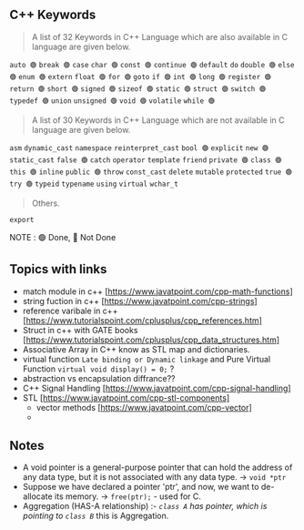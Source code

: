 ## C++ Keywords

> A list of 32 Keywords in C++ Language which are also available in C language are given below.
 
`auto 🟢` `break 🟢` `case`	`char 🟢`	`const 🟢`	`continue 🟢`	`default`	`do`  `double 🟢`	`else 🟢`	`enum 🟢`	`extern`	`float 🟢`	`for 🟢`	`goto`	`if 🟢`  `int 🟢`	`long 🟢`	`register 🟢`	`return 🟢`	`short 🟢`	`signed 🟢`	`sizeof 🟢`	`static 🟢` `struct 🟢`	`switch 🟢`	`typedef 🟢`	`union`	`unsigned 🟢`	`void 🟢`	`volatile`	`while 🟢` 

> A list of 30 Keywords in C++ Language which are not available in C language are given below.

`asm`	`dynamic_cast`	`namespace`	`reinterpret_cast`	`bool 🟢`
`explicit`	`new 🟢`	`static_cast`	`false 🟢`	`catch`
`operator`	`template`	`friend`	`private 🟢`	`class 🟢`
`this 🟢`	`inline`	`public 🟢`	`throw`	`const_cast`
`delete`	`mutable`	`protected`	`true 🟢`	`try 🟢`
`typeid`	`typename`	`using`	`virtual`	`wchar_t`

> Others.

`export`

NOTE : 🟢 Done, 🔴 Not Done


## Topics with links
- match module in c++  [https://www.javatpoint.com/cpp-math-functions]
- string fuction in c++ [https://www.javatpoint.com/cpp-strings]
- reference varibale in c++ [https://www.tutorialspoint.com/cplusplus/cpp_references.htm]
- Struct in c++ with GATE books [https://www.tutorialspoint.com/cplusplus/cpp_data_structures.htm]
- Associative Array in C++ know as STL map and dictionaries.
- virtual function `Late binding or Dynamic linkage` and Pure Virtual Function `virtual void display() = 0;` ?
- abstraction vs encapsulation diffrance??
- C++ Signal Handling [https://www.javatpoint.com/cpp-signal-handling]
- STL [https://www.javatpoint.com/cpp-stl-components]
    - vector methods [https://www.javatpoint.com/cpp-vector]
    - 

## Notes 
- A void pointer is a general-purpose pointer that can hold the address of any data type, but it is not associated with any data type. -> `void *ptr`
- Suppose we have declared a pointer 'ptr', and now, we want to de-allocate its memory. -> `free(ptr);` - used for C. 
- Aggregation (HAS-A relationship)  :- *`class A` has pointer, which is pointing to `class B`* this is Aggregation.